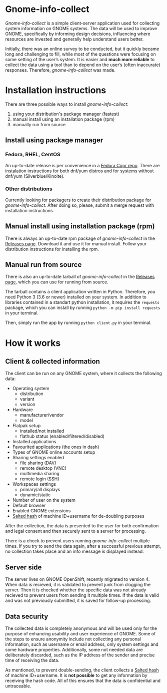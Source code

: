 # Gnome-info-collect

*Gnome-info-collect* is a simple client-server application used for collecting system information on GNOME systems. The data will be used to improve GNOME, specifically by informing design decisions, influencing where resources are invested and generally help understand users better.

Initially, there was an online survey to be conducted, but it quickly became long and challenging to fill, while most of the questions were focusing on some setting of the user’s system. It is easier and **much more reliable** to collect the data using a tool than to depend on the user’s (often inaccurate) responses. Therefore, *gnome-info-collect* was made.

# Installation instructions

There are three possible ways to install *gnome-info-collect*:
1. using your distribution's package manager (fastest)
2. manual install using an installation package (rpm)
3. manually run from source

## Install using package manager

### Fedora, RHEL, CentOS

An up-to-date release is per convenience in a 
[Fedora Copr repo](https://copr.fedorainfracloud.org/coprs/vstanek/gnome-info-collect/ 
"Fedora Copr - vstanek/gnome-info-collect"). There are instalation instructions for both dnf/yum distros and for systems without dnf/yum (Silverblue/Kinoite).

### Other distributions

Currently looking for packagers to create their distribution package for *gnome-info-collect*.
After doing so, please, submit a merge request with installation instructions.

## Manual install using installation package (rpm)

There is always an up-to-date rpm package of *gnome-info-collect* in the 
[Releases page](https://gitlab.gnome.org/vstanek/gnome-info-collect/-/releases "gnome-info-collect releases"). Download it and use it for manual install. Follow your distribution instructions for installing the rpm.

## Manual run from source

There is also an up-to-date tarball of *gnome-info-collect* in the 
[Releases page](https://gitlab.gnome.org/vstanek/gnome-info-collect/-/releases "gnome-info-collect releases"), which you can use for running from source. 

The tarball contains a client application written in Python. Therefore, you need Python 3 (3.6 or newer) installed on your system. In addition to libraries contained in a standart python installation, it requires the `requests` package, which you can install by running `python -m pip install requests` in your terminal.

Then, simply run the app by running `python client.py` in your terminal.

# How it works

## Client & collected information

The client can be run on any GNOME system, where it collects the following data:

- Operating system 
  - distribution
  - variant
  - version
- Hardware
  - manufacturer/vendor
  - model
- Flatpak setup
  - installed/not installed
  - flathub status (enabled/filtered/disabled)
- Installed applications
- Favourited applications (the ones in dash)
- Types of GNOME online accounts setup
- Sharing settings enabled
  - file sharing (DAV)
  - remote desktop (VNC)
  - multimedia sharing
  - remote login (SSH)
- Workspaces settings
  - primary/all displays
  - dynamic/static
- Number of user on the system
- Default browser
- Enabled GNOME extensions
- [Salted hash](https://en.wikipedia.org/wiki/Salt_(cryptography) "Wikipedia - Salt (crptography)") of machine ID+username for de-doubling purposes

After the collection, the data is presented to the user for both confirmation and legal consent and then securely sent to a server for processing.

There is a check to prevent users running *gnome-info-collect* multiple times. If you try to send the data
again, after a successful previous attempt, no collection takes place and an info message is 
displayed instead.

## Server side

The server lives on GNOME OpenShift, recently migrated to version 4. When data is recieved, it is
validated to prevent junk from clogging the server. Then it is checked whether the specific data 
was not already recieved to prevent users from sending it multiple times. 
If the data is valid and was not previously submitted, it is saved for follow-up processing.

## Data security

The collected data is completely anonymous and will be used only for the purpose of enhancing usability 
and user experience of GNOME. Some of the steps to ensure anonymity include not collecting any personal 
information, such as username or email address, only system settings and some hardware properties. 
Additionally, some not needed data are deliberately discarded, such as the IP address of the sender and 
precise time of receiving the data.

As mentioned, to prevent double-sending, the client collects a 
[Salted hash](https://en.wikipedia.org/wiki/Salt_(cryptography) "Wikipedia - Salt (crptography)") of 
machine ID+username. It is **not possible** to get any information by receiving the hash code. All of this 
ensures that the data is confidential and untraceable.
